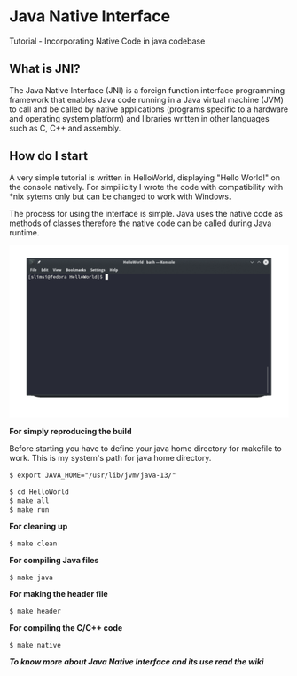 # Java Native Interface
Tutorial - Incorporating Native Code in java codebase

## What is JNI?
The Java Native Interface (JNI) is a foreign function interface programming framework that enables Java code running in a Java virtual machine (JVM) to call and be called by native applications (programs specific to a hardware and operating system platform) and libraries written in other languages such as C, C++ and assembly. 

## How do I start
A very simple tutorial is written in HelloWorld, displaying "Hello World!" on the console natively.
For simpilicity I wrote the code with compatibility with \*nix sytems only but can be changed to work with Windows.

The process for using the interface is simple. Java uses the native code as methods of classes therefore the native code can be called during Java runtime.

![](animatedGIF.gif)

**For simply reproducing the build**

Before starting you have to define your java home directory for makefile to work.
This is my system's path for java home directory.

```shell
$ export JAVA_HOME="/usr/lib/jvm/java-13/"
```

```shell
$ cd HelloWorld
$ make all
$ make run
```


**For cleaning up**

```shell
$ make clean
```


**For compiling Java files**

```shell
$ make java
```

**For making the header file**
```shell
$ make header
```

**For compiling the C/C++ code**
```shell
$ make native
```

***To know more about Java Native Interface and its use read the wiki*** 
